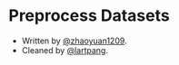 # Preprocess Datasets

- Written by [@zhaoyuan1209](https://github.com/zhaoyuan1209).
- Cleaned by [@lartpang](https://github.com/lartpang).
